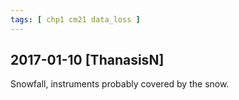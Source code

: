 ```yaml
---
tags: [ chp1 cm21 data_loss ]
---
```


## 2017-01-10 [ThanasisN]

Snowfall, instruments probably covered by the snow.

